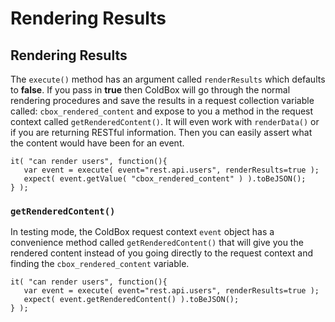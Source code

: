 # Rendering Results



## Rendering Results

The `execute()` method has an argument called `renderResults` which defaults to **false**. If you pass in **true** then ColdBox will go through the normal rendering procedures and save the results in a request collection variable called: `cbox_rendered_content` and expose to you a method in the request context called `getRenderedContent()`. It will even work with `renderData()` or if you are returning RESTful information. Then you can easily assert what the content would have been for an event.

```text
it( "can render users", function(){
   var event = execute( event="rest.api.users", renderResults=true );
   expect( event.getValue( "cbox_rendered_content" ) ).toBeJSON();
} );
```

### `getRenderedContent()`

In testing mode, the ColdBox request context `event` object has a convenience method called `getRenderedContent()` that will give you the rendered content instead of you going directly to the request context and finding the `cbox_rendered_content` variable.

```text
it( "can render users", function(){
   var event = execute( event="rest.api.users", renderResults=true );
   expect( event.getRenderedContent() ).toBeJSON();
} );
```

